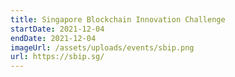 ```yaml
---
title: Singapore Blockchain Innovation Challenge
startDate: 2021-12-04
endDate: 2021-12-04
imageUrl: /assets/uploads/events/sbip.png
url: https://sbip.sg/
---
```

